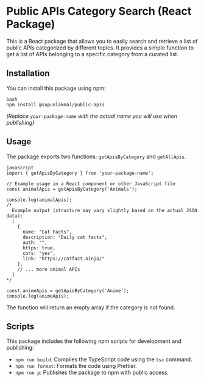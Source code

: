 # Public APIs Category Search (React Package)

This is a React package that allows you to easily search and retrieve a list of public APIs categorized by different topics. It provides a simple function to get a list of APIs belonging to a specific category from a curated list.

## Installation

You can install this package using npm:
```
bash
npm install @supunlakmal/public-apis
```
*(Replace `your-package-name` with the actual name you will use when publishing)*

## Usage

The package exports two functions: `getApisByCategory` and `getAllApis`.
```
javascript
import { getApisByCategory } from 'your-package-name';

// Example usage in a React component or other JavaScript file
const animalApis = getApisByCategory('Animals');

console.log(animalApis);
/*
  Example output (structure may vary slightly based on the actual JSON data):
  [
    {
      name: "Cat Facts",
      description: "Daily cat facts",
      auth: "",
      https: true,
      cors: "yes",
      link: "https://catfact.ninja/"
    },
    // ... more animal APIs
  ]
*/

const animeApis = getApisByCategory('Anime');
console.log(animeApis);
```
The function will return an empty array if the category is not found.

## Scripts

This package includes the following npm scripts for development and publishing:

*   `npm run build`: Compiles the TypeScript code using the `tsc` command.
*   `npm run format`: Formats the code using Prettier.
*   `npm run p`: Publishes the package to npm with public access.

